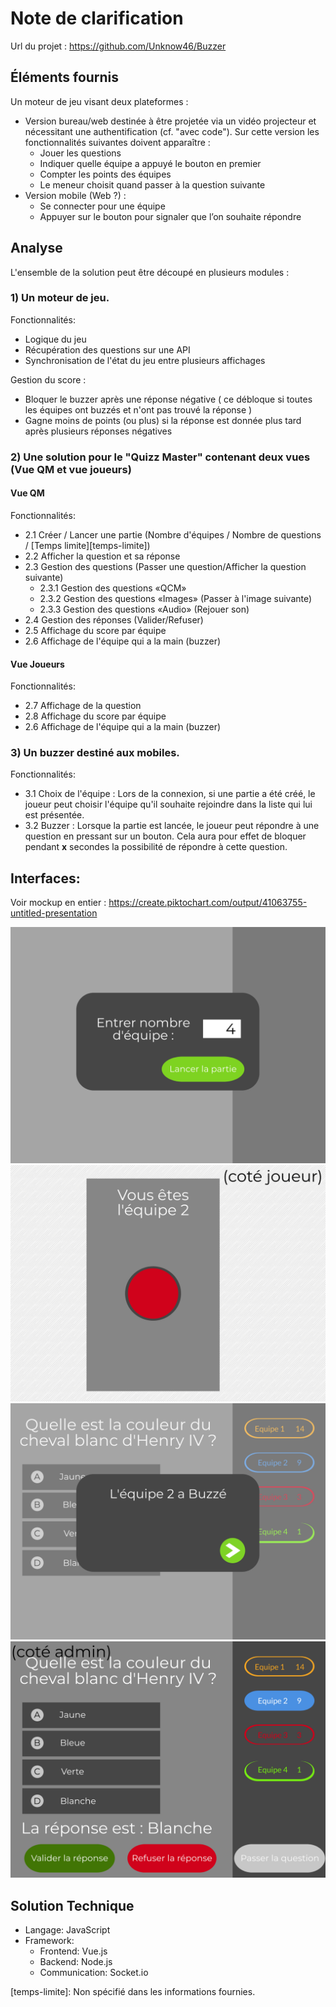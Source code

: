 # Note de clarification

Url du projet : https://github.com/Unknow46/Buzzer

## Éléments fournis

Un moteur de jeu visant deux plateformes :

- Version bureau/web destinée à être projetée via un vidéo projecteur et nécessitant une authentification (cf. "avec code"). Sur cette version les fonctionnalités suivantes doivent apparaître :
    - Jouer les questions
    - Indiquer quelle équipe a appuyé le bouton en premier
    - Compter les points des équipes
    - Le meneur choisit quand passer à la question suivante
- Version mobile (Web ?) :
    - Se connecter pour une équipe
    - Appuyer sur le bouton pour signaler que l’on souhaite répondre

## Analyse

L'ensemble de la solution peut être découpé en plusieurs modules :

### 1) Un moteur de jeu.

Fonctionnalités:
- Logique du jeu
- Récupération des questions sur une API
- Synchronisation de l'état du jeu entre plusieurs affichages

Gestion du score :
- Bloquer le buzzer après une réponse négative ( ce débloque si toutes les équipes ont buzzés et n'ont pas trouvé la réponse )
- Gagne moins de points (ou plus) si la réponse est donnée plus tard après plusieurs réponses négatives

### 2) Une solution pour le "Quizz Master" contenant deux vues (Vue QM et vue joueurs)

#### Vue QM

Fonctionnalités:
- 2.1 Créer / Lancer une partie (Nombre d'équipes / Nombre de questions / [Temps limite][temps-limite])
- 2.2 Afficher la question et sa réponse
- 2.3 Gestion des questions (Passer une question/Afficher la question suivante)
    - 2.3.1 Gestion des questions «QCM»
    - 2.3.2 Gestion des questions «Images» (Passer à l'image suivante)
    - 2.3.3 Gestion des questions «Audio» (Rejouer son)
- 2.4 Gestion des réponses (Valider/Refuser)
- 2.5 Affichage du score par équipe
- 2.6 Affichage de l'équipe qui a la main (buzzer)

#### Vue Joueurs

Fonctionnalités:
- 2.7 Affichage de la question
- 2.8 Affichage du score par équipe
- 2.6 Affichage de l'équipe qui a la main (buzzer)

### 3) Un buzzer destiné aux mobiles.

Fonctionnalités:

- 3.1 Choix de l'équipe : Lors de la connexion, si une partie a été créé, le joueur peut choisir l'équipe qu'il souhaite rejoindre dans la liste qui lui est présentée.
- 3.2 Buzzer : Lorsque la partie est lancée, le joueur peut répondre à une question en pressant sur un bouton. Cela aura pour effet de bloquer pendant **x** secondes la possibilité de répondre à cette question.

    
## Interfaces:

Voir mockup en entier : https://create.piktochart.com/output/41063755-untitled-presentation

![Creation](https://github.com/Unknow46/Buzzer/raw/master/doc/Mokeup_v0.2/000.png "Creation")
![VueJoueur2](https://github.com/Unknow46/Buzzer/raw/master/doc/Mokeup_v0.2/003.png "VueJoueur2")
![VuePresentation2](https://github.com/Unknow46/Buzzer/raw/master/doc/Mokeup_v0.2/005.png "VuePresentation2")
![VueAdmin](https://github.com/Unknow46/Buzzer/raw/master/doc/Mokeup_v0.2/007.png "VueAdmin")

## Solution Technique

- Langage: JavaScript
- Framework:
    - Frontend: Vue.js
    - Backend: Node.js
    - Communication: Socket.io

[temps-limite]: Non spécifié dans les informations fournies.
